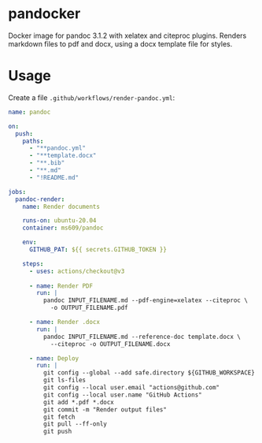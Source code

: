 # pandocker

Docker image for pandoc 3.1.2 with xelatex and citeproc plugins.  Renders markdown files to pdf and docx, using a docx template file for styles.

# Usage

Create a file `.github/workflows/render-pandoc.yml`:

```yml
name: pandoc

on:
  push:
    paths:
      - "**pandoc.yml"
      - "**template.docx"
      - "**.bib"
      - "**.md"
      - "!README.md"

jobs:
  pandoc-render:
    name: Render documents

    runs-on: ubuntu-20.04
    container: ms609/pandoc

    env:
      GITHUB_PAT: ${{ secrets.GITHUB_TOKEN }}

    steps:
      - uses: actions/checkout@v3
        
      - name: Render PDF
        run: |
          pandoc INPUT_FILENAME.md --pdf-engine=xelatex --citeproc \
            -o OUTPUT_FILENAME.pdf

      - name: Render .docx
        run: |
          pandoc INPUT_FILENAME.md --reference-doc template.docx \
            --citeproc -o OUTPUT_FILENAME.docx

      - name: Deploy
        run: |
          git config --global --add safe.directory ${GITHUB_WORKSPACE}
          git ls-files
          git config --local user.email "actions@github.com"
          git config --local user.name "GitHub Actions"
          git add *.pdf *.docx
          git commit -m "Render output files"
          git fetch
          git pull --ff-only
          git push
```
